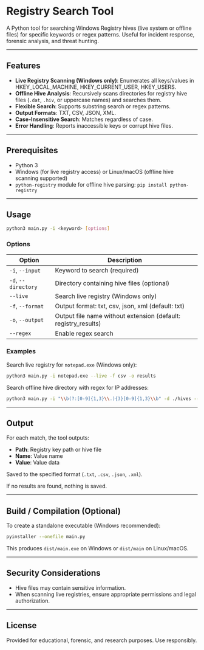# Registry Search Tool

A Python tool for searching Windows Registry hives (live system or offline files) for specific keywords or regex patterns. Useful for incident response, forensic analysis, and threat hunting.

---

## Features

- **Live Registry Scanning (Windows only)**: Enumerates all keys/values in HKEY\_LOCAL\_MACHINE, HKEY\_CURRENT\_USER, HKEY\_USERS.
- **Offline Hive Analysis**: Recursively scans directories for registry hive files (`.dat`, `.hiv`, or uppercase names) and searches them.
- **Flexible Search**: Supports substring search or regex patterns.
- **Output Formats**: TXT, CSV, JSON, XML.
- **Case-Insensitive Search**: Matches regardless of case.
- **Error Handling**: Reports inaccessible keys or corrupt hive files.

---

## Prerequisites

- Python 3
- Windows (for live registry access) or Linux/macOS (offline hive scanning supported)
- `python-registry` module for offline hive parsing: ```pip install python-registry```

---



## Usage

```bash
python3 main.py -i <keyword> [options]
```

### Options

| Option              | Description                                                     |
| ------------------- | --------------------------------------------------------------- |
| `-i`, `--input`     | Keyword to search (required)                                    |
| `-d`, `--directory` | Directory containing hive files (optional)                      |
| `--live`            | Search live registry (Windows only)                             |
| `-f`, `--format`    | Output format: txt, csv, json, xml (default: txt)               |
| `-o`, `--output`    | Output file name without extension (default: registry\_results) |
| `--regex`           | Enable regex search                                             |

### Examples

Search live registry for `notepad.exe` (Windows only):

```bash
python3 main.py -i notepad.exe --live -f csv -o results
```

Search offline hive directory with regex for IP addresses:

```bash
python3 main.py -i "\\b(?:[0-9]{1,3}\\.){3}[0-9]{1,3}\\b" -d ./hives --regex -f json -o ip_results
```

---

## Output

For each match, the tool outputs:

- **Path**: Registry key path or hive file
- **Name**: Value name
- **Value**: Value data

Saved to the specified format (`.txt`, `.csv`, `.json`, `.xml`).

If no results are found, nothing is saved.

---

## Build / Compilation (Optional)

To create a standalone executable (Windows recommended):

```bash
pyinstaller --onefile main.py
```

This produces `dist/main.exe` on Windows or `dist/main` on Linux/macOS.

---

## Security Considerations

- Hive files may contain sensitive information.
- When scanning live registries, ensure appropriate permissions and legal authorization.

---

## License

Provided for educational, forensic, and research purposes. Use responsibly.


